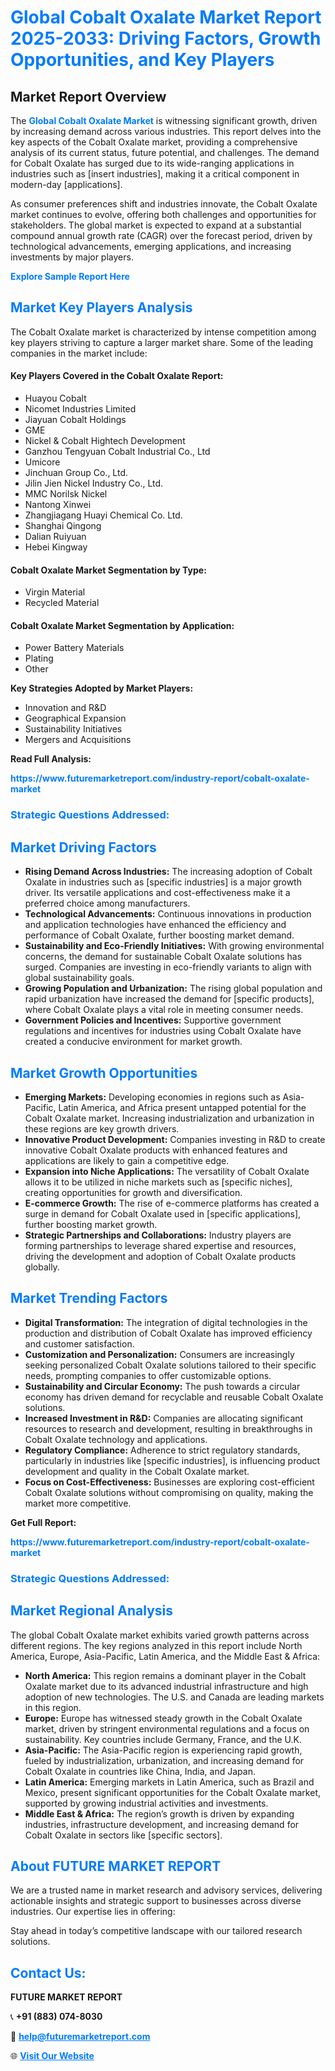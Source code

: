 <h1 style="color: #007BFF;">Global Cobalt Oxalate Market Report 2025-2033: Driving Factors, Growth Opportunities, and Key Players</h1>

<section id="overview">
<h2>Market Report Overview</h2>
<p>The <a href="https://www.futuremarketreport.com/industry-report/cobalt-oxalate-market" style="color: #007BFF; text-decoration: none;"><strong>Global Cobalt Oxalate Market</strong></a> is witnessing significant growth, driven by increasing demand across various industries. This report delves into the key aspects of the Cobalt Oxalate market, providing a comprehensive analysis of its current status, future potential, and challenges. The demand for Cobalt Oxalate has surged due to its wide-ranging applications in industries such as [insert industries], making it a critical component in modern-day [applications].</p>
<p>As consumer preferences shift and industries innovate, the Cobalt Oxalate market continues to evolve, offering both challenges and opportunities for stakeholders. The global market is expected to expand at a substantial compound annual growth rate (CAGR) over the forecast period, driven by technological advancements, emerging applications, and increasing investments by major players.</p>
</section>

<section id="overview">
<p><a href="https://www.futuremarketreport.com/request-sample/reportId=114276" style="color: #007BFF; text-decoration: none;"><strong>Explore Sample Report Here</strong></a></p>
</section>

<section id="key-players">
<h2 style="color: #007BFF;">Market Key Players Analysis</h2>
<p>The Cobalt Oxalate market is characterized by intense competition among key players striving to capture a larger market share. Some of the leading companies in the market include:</p>
<h4>Key Players Covered in the Cobalt Oxalate Report:</h4>
<ul><li>Huayou Cobalt</li><li>Nicomet Industries Limited</li><li>Jiayuan Cobalt Holdings</li><li>GME</li><li>Nickel &amp; Cobalt Hightech Development</li><li>Ganzhou Tengyuan Cobalt Industrial Co., Ltd</li><li>Umicore</li><li>Jinchuan Group Co., Ltd.</li><li>Jilin Jien Nickel Industry Co., Ltd.</li><li>MMC Norilsk Nickel</li><li>Nantong Xinwei</li><li>Zhangjiagang Huayi Chemical Co. Ltd.</li><li>Shanghai Qingong</li><li>Dalian Ruiyuan</li><li>Hebei Kingway</li></ul>
<h4>Cobalt Oxalate Market Segmentation by Type:</h4>
<ul><li>Virgin Material</li><li>Recycled Material</li></ul>

<h4>Cobalt Oxalate Market Segmentation by Application:</h4>
<ul><li>Power Battery Materials</li><li>Plating</li><li>Other</li></ul>
<p><strong>Key Strategies Adopted by Market Players:</strong></p>
<ul>
<li>Innovation and R&D</li>
<li>Geographical Expansion</li>
<li>Sustainability Initiatives</li>
<li>Mergers and Acquisitions</li>
</ul>
</section>

<section>
<p><strong>Read Full Analysis: </strong></p><a href="https://www.futuremarketreport.com/industry-report/cobalt-oxalate-market" style="color: #007BFF; text-decoration: none;"><strong>https://www.futuremarketreport.com/industry-report/cobalt-oxalate-market</strong></a>
<h3 style="color: #007BFF;">Strategic Questions Addressed:</h3>
</section>

<section id="driving-factors">
<h2 style="color: #007BFF;">Market Driving Factors</h2>
<ul>
<li><strong>Rising Demand Across Industries:</strong> The increasing adoption of Cobalt Oxalate in industries such as [specific industries] is a major growth driver. Its versatile applications and cost-effectiveness make it a preferred choice among manufacturers.</li>
<li><strong>Technological Advancements:</strong> Continuous innovations in production and application technologies have enhanced the efficiency and performance of Cobalt Oxalate, further boosting market demand.</li>
<li><strong>Sustainability and Eco-Friendly Initiatives:</strong> With growing environmental concerns, the demand for sustainable Cobalt Oxalate solutions has surged. Companies are investing in eco-friendly variants to align with global sustainability goals.</li>
<li><strong>Growing Population and Urbanization:</strong> The rising global population and rapid urbanization have increased the demand for [specific products], where Cobalt Oxalate plays a vital role in meeting consumer needs.</li>
<li><strong>Government Policies and Incentives:</strong> Supportive government regulations and incentives for industries using Cobalt Oxalate have created a conducive environment for market growth.</li>
</ul>
</section>

<section id="growth-opportunities">
<h2 style="color: #007BFF;">Market Growth Opportunities</h2>
<ul>
<li><strong>Emerging Markets:</strong> Developing economies in regions such as Asia-Pacific, Latin America, and Africa present untapped potential for the Cobalt Oxalate market. Increasing industrialization and urbanization in these regions are key growth drivers.</li>
<li><strong>Innovative Product Development:</strong> Companies investing in R&D to create innovative Cobalt Oxalate products with enhanced features and applications are likely to gain a competitive edge.</li>
<li><strong>Expansion into Niche Applications:</strong> The versatility of Cobalt Oxalate allows it to be utilized in niche markets such as [specific niches], creating opportunities for growth and diversification.</li>
<li><strong>E-commerce Growth:</strong> The rise of e-commerce platforms has created a surge in demand for Cobalt Oxalate used in [specific applications], further boosting market growth.</li>
<li><strong>Strategic Partnerships and Collaborations:</strong> Industry players are forming partnerships to leverage shared expertise and resources, driving the development and adoption of Cobalt Oxalate products globally.</li>
</ul>
</section>

<section id="trending-factors">
<h2 style="color: #007BFF;">Market Trending Factors</h2>
<ul>
<li><strong>Digital Transformation:</strong> The integration of digital technologies in the production and distribution of Cobalt Oxalate has improved efficiency and customer satisfaction.</li>
<li><strong>Customization and Personalization:</strong> Consumers are increasingly seeking personalized Cobalt Oxalate solutions tailored to their specific needs, prompting companies to offer customizable options.</li>
<li><strong>Sustainability and Circular Economy:</strong> The push towards a circular economy has driven demand for recyclable and reusable Cobalt Oxalate solutions.</li>
<li><strong>Increased Investment in R&D:</strong> Companies are allocating significant resources to research and development, resulting in breakthroughs in Cobalt Oxalate technology and applications.</li>
<li><strong>Regulatory Compliance:</strong> Adherence to strict regulatory standards, particularly in industries like [specific industries], is influencing product development and quality in the Cobalt Oxalate market.</li>
<li><strong>Focus on Cost-Effectiveness:</strong> Businesses are exploring cost-efficient Cobalt Oxalate solutions without compromising on quality, making the market more competitive.</li>
</ul>
</section>

<section>
<p><strong>Get Full Report: </strong></p><a href="https://www.futuremarketreport.com/industry-report/cobalt-oxalate-market" style="color: #007BFF; text-decoration: none;"><strong>https://www.futuremarketreport.com/industry-report/cobalt-oxalate-market</strong></a>
<h3 style="color: #007BFF;">Strategic Questions Addressed:</h3>
</section>


<section id="regional-analysis">
<h2 style="color: #007BFF;">Market Regional Analysis</h2>
<p>The global Cobalt Oxalate market exhibits varied growth patterns across different regions. The key regions analyzed in this report include North America, Europe, Asia-Pacific, Latin America, and the Middle East & Africa:</p>
<ul>
<li><strong>North America:</strong> This region remains a dominant player in the Cobalt Oxalate market due to its advanced industrial infrastructure and high adoption of new technologies. The U.S. and Canada are leading markets in this region.</li>
<li><strong>Europe:</strong> Europe has witnessed steady growth in the Cobalt Oxalate market, driven by stringent environmental regulations and a focus on sustainability. Key countries include Germany, France, and the U.K.</li>
<li><strong>Asia-Pacific:</strong> The Asia-Pacific region is experiencing rapid growth, fueled by industrialization, urbanization, and increasing demand for Cobalt Oxalate in countries like China, India, and Japan.</li>
<li><strong>Latin America:</strong> Emerging markets in Latin America, such as Brazil and Mexico, present significant opportunities for the Cobalt Oxalate market, supported by growing industrial activities and investments.</li>
<li><strong>Middle East & Africa:</strong> The region’s growth is driven by expanding industries, infrastructure development, and increasing demand for Cobalt Oxalate in sectors like [specific sectors].</li>
</ul>
</section>

<footer>
<h2 style="color: #007BFF;">About FUTURE MARKET REPORT</h2>
<p>We are a trusted name in market research and advisory services, delivering actionable insights and strategic support to businesses across diverse industries. Our expertise lies in offering:</p>

<p>Stay ahead in today’s competitive landscape with our tailored research solutions.</p>

<h2 style="color: #007BFF;">Contact Us:</h2>
<p><strong>FUTURE MARKET REPORT</strong></p>
<p>📞 <strong>+91 (883) 074-8030</strong></p>
<p>📧 <strong><a href="mailto:help@futuremarketreport.com" style="color: #007BFF;">help@futuremarketreport.com</a></strong></p>
<p>🌐 <strong><a href="https://www.futuremarketreport.com/" style="color: #007BFF;">Visit Our Website</a></strong></p>
</footer>